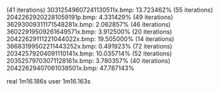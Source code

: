 (41 iterations) 30312549607241130511x.bmp: 13.723462%
(55 iterations) 20422629202281059191p.bmp: 4.331429%
(49 iterations) 36293009311171548281x.bmp: 2.062857%
(46 iterations) 36022919509261649571x.bmp: 3.912500%
(20 iterations) 20422629111221044022x.bmp: 19.505000%
(14 iterations) 36683199502211443252x.bmp: 0.491923%
(72 iterations) 20342579204091110141x.bmp: 10.035714%
(52 iterations) 20352579703071128161x.bmp: 3.780357%
(40 iterations) 20422629407061038501x.bmp: 47.787143%

real            1m16.186s
user            1m16.163s
